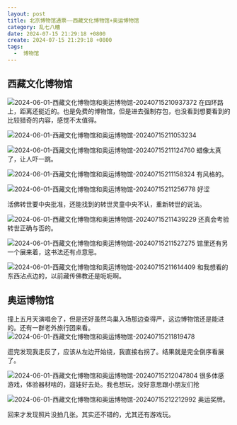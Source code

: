 ```yaml
---
layout: post
title: 北京博物馆通票——西藏文化博物馆+奥运博物馆
category: 乱七八糟
date: 2024-07-15 21:29:18 +0800
create: 2024-07-15 21:29:18 +0800
tags:
  -  博物馆
---
```


## 西藏文化博物馆
![2024-06-01-西藏文化博物馆和奥运博物馆-20240715210937372](https://bu.dusays.com/2024/07/15/66952313196e7.webp)
在四环路上，距离还挺近的。也是免费的博物馆，但是进去强制存包，也没看到想要看到的比较猎奇的内容，感觉不太值得。

![2024-06-01-西藏文化博物馆和奥运博物馆-20240715211053234](https://bu.dusays.com/2024/07/15/66952314d0dd1.webp)

![2024-06-01-西藏文化博物馆和奥运博物馆-20240715211124760](https://bu.dusays.com/2024/07/15/66952316cd494.webp)
蜡像太真了，让人吓一跳。


![2024-06-01-西藏文化博物馆和奥运博物馆-20240715211158324](https://bu.dusays.com/2024/07/15/6695231828eac.webp)
有风格的。

![2024-06-01-西藏文化博物馆和奥运博物馆-20240715211256778](https://bu.dusays.com/2024/07/15/6695231f30414.webp)
好涩

活佛转世要中央批准，还能找到的转世灵童中央不认，重新转世的说法。

![2024-06-01-西藏文化博物馆和奥运博物馆-20240715211439229](https://bu.dusays.com/2024/07/15/6695232847f4a.webp)
还真会考验转世正确与否的。

![2024-06-01-西藏文化博物馆和奥运博物馆-20240715211527275](https://bu.dusays.com/2024/07/15/6695232a381fc.webp)
馆里还有另一个展来着，这书法还有点意思。

![2024-06-01-西藏文化博物馆和奥运博物馆-20240715211614409](https://bu.dusays.com/2024/07/15/6695232b88c8f.webp)
和我想看的东西沾点边的，以前藏传佛教还是呃呃啊。

## 奥运博物馆
撞上五月天演唱会了，但是还好虽然鸟巢入场那边查得严，这边博物馆还是能进的。还有一群老外旅行团来看。
![2024-06-01-西藏文化博物馆和奥运博物馆-20240715211819478](https://bu.dusays.com/2024/07/15/6695233477c9d.webp)

逛完发现我走反了，应该从左边开始绕，我直接右拐了。结果就是完全倒序看展了。

![2024-06-01-西藏文化博物馆和奥运博物馆-20240715212047804](https://bu.dusays.com/2024/07/15/6695233655029.webp)
很多体感游戏，体验器材啥的，遛娃好去处。我也想玩，没好意思跟小朋友们抢

![2024-06-01-西藏文化博物馆和奥运博物馆-20240715212212992](https://bu.dusays.com/2024/07/15/66952337b6471.webp)
奥运奖牌。

回来才发现照片没拍几张。其实还不错的，尤其还有游戏玩。
